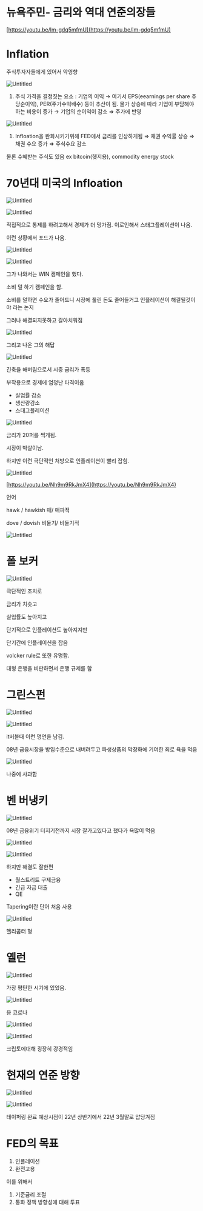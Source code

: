 # 뉴욕주민- 금리와 역대 연준의장들

[https://youtu.be/lm-gdq5mfmU](https://youtu.be/lm-gdq5mfmU)

# Inflation

주식투자자들에게 있어서 악영향

![Untitled](/others/images/nowyorkInterest/Untitled.png)

1. 주식 가격을 결정짓는 요소  :  기업의 이익 → 여기서 EPS(eearnings per share 주당순이익), PER(주가수익배수) 등이 추산이 됨. 물가 상승에 따라 기업이 부담해야하는 비용이 증가 → 기업의 순이익이 감소 ⇒ 주가에 반영

![Untitled](/others/images/nowyorkInterest/Untitled%201.png)

1. Infloation을 완화시키기위해 FED에서 금리를 인상하게됨 ⇒ 채권 수익률 상승  ⇒ 채권 수요 증가 ⇒ 주식수요 감소

물론 수혜받는 주식도 있음 ex bitcoin(헷지용), commodity energy stock

# 70년대 미국의 Infloation

![Untitled](/others/images/nowyorkInterest/Untitled%202.png)

![Untitled](/others/images/nowyorkInterest/Untitled%203.png)

직접적으로 통제를 하려고해서 경제가 더 망가짐. 이로인해서 스태그플레이션이 나옴.

이런 상황에서 포드가 나옴.

![Untitled](/others/images/nowyorkInterest/Untitled%204.png)

![Untitled](/others/images/nowyorkInterest/Untitled%205.png)

그가 나와서는 WIN 캠페인을 했다.

소비 덜 하기 캠페인을 함.

소비를 덜하면 수요가 줄어드니 시장에 풀린 돈도 줄어들거고 인플레이션이 해결될것이야 라는 논지

그러나 해결되지못하고 갈아치워짐

![Untitled](/others/images/nowyorkInterest/Untitled%206.png)

그리고 나온 그의 해답

![Untitled](/others/images/nowyorkInterest/Untitled%207.png)

긴축을 해버림으로서 시중 금리가 폭등

부작용으로 경제에 엄청난 타격이옴

- 실업률 감소
- 생산량감소
- 스태그플레이션

![Untitled](/others/images/nowyorkInterest/Untitled%208.png)

금리가 20퍼를 찍게됨.

시장이 박살이남.

하지만 이런 극단적인 처방으로 인플레이션이 빨리 잡힘.

![Untitled](/others/images/nowyorkInterest/Untitled%209.png)

[https://youtu.be/Nh9m9RkJmX4](https://youtu.be/Nh9m9RkJmX4)

언어

hawk / hawkish 매/ 매파적

dove / dovish 비둘기/ 비둘기적 

![Untitled](/others/images/nowyorkInterest/Untitled%2010.png)

# 폴 보커

![Untitled](/others/images/nowyorkInterest/Untitled%2011.png)

극단적인 조치로 

금리가 치솟고 

실업률도 높아지고

단기적으로 인플레이션도 높아지지만

단기간에 인플레이션을 잡음

volcker rule로 또한 유명함.

대형 은행을 비판하면서 은행 규제를 함

# 그린스펀

![Untitled](/others/images/nowyorkInterest/Untitled%2012.png)

![Untitled](/others/images/nowyorkInterest/Untitled%2013.png)

it버블때 이런 명언을 남김.

08년 금융시장을 방임수준으로 내버려두고 파생상품의 막장화에 기여한 죄로 욕을 먹음 

![Untitled](/others/images/nowyorkInterest/Untitled%2014.png)

나중에 사과함

# 벤 버냉키

![Untitled](/others/images/nowyorkInterest/Untitled%2015.png)

08년 금융위기 터지기전까지 시장 잘가고있다고 했다가 욕많이 먹음

![Untitled](/others/images/nowyorkInterest/Untitled%2016.png)

![Untitled](/others/images/nowyorkInterest/Untitled%2017.png)

하지만 해결도 잘한편

- 월스트리트 구제금융
- 긴급 자금 대출
- QE

Tapering이란 단어 처음 사용

![Untitled](/others/images/nowyorkInterest/Untitled%2018.png)

헬리콥터 형

# 옐런

![Untitled](/others/images/nowyorkInterest/Untitled%2019.png)

가장 평탄한 시기에 있었음.

![Untitled](/others/images/nowyorkInterest/Untitled%2020.png)

응 코로나

![Untitled](/others/images/nowyorkInterest/Untitled%2021.png)

![Untitled](/others/images/nowyorkInterest/Untitled%2022.png)

크립토에대해 굉장히 강경적임

# 현재의 연준 방향

![Untitled](/others/images/nowyorkInterest/Untitled%2023.png)

![Untitled](/others/images/nowyorkInterest/Untitled%2024.png)

테이퍼링 완료 예상시점이 22년 상반기에서 22년 3월말로 압당겨짐

# FED의 목표

1. 인플레이션 
2. 완전고용

이를 위해서 

1. 기준금리 조절 
2. 통화 정책 방향성에 대해 투표